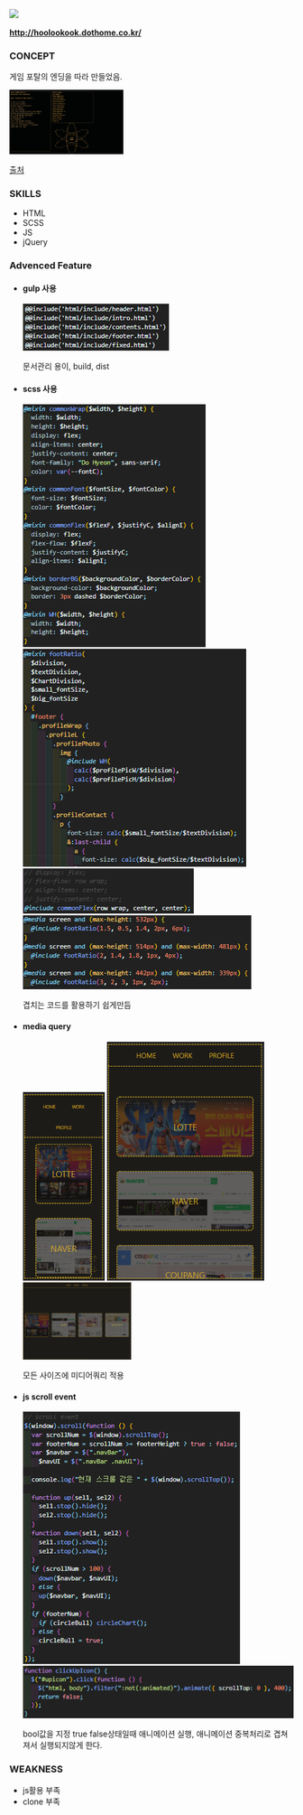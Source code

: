 <!-- <img src="https://capsule-render.vercel.app/api?type=slice&color=auto&height=300&section=header&text=hoolookook%20portfolio&fontSize=90" /><br> -->
<!-- <img src="https://capsule-render.vercel.app/api?type=wave&color=auto&height=300&section=header&text=capsule%20render&fontSize=90" /> -->

<img src="https://capsule-render.vercel.app/api?type=waving&color=auto&height=200&section=header&text=hoolookook%20portfolio&animation=fadeIn&fontSize=30" /><br>

<!-- <h1>hoolookook portfolio</h1> -->

<strong title="내 포트폴리오로">http://hoolookook.dothome.co.kr/</strong>

<h3>CONCEPT</h3>

<p>게임 포탈의 엔딩을 따라 만들었음.</p>
<img src="/git_photo/portalEnd.jpg" width="40%" height="30%" title="portalEnding" alt="portalEnding"></img>

<a href="https://images.app.goo.gl/oJmhRCauUnYxQKJq9">출처</a>

<h3>SKILLS</h3>
<ul>
  <li>HTML</li>
  <li>SCSS</li>
  <li>JS</li>
  <li>jQuery</li>
</ul>

<h3>Advenced Feature</h3>
<ul float="left">
  <li><h4>gulp 사용</h4></li>   
  <img src="/git_photo/gulp_index.PNG" title="gulp index" alt="gulp index">
  <p>문서관리 용이, build, dist</p>   
  <li><h4>scss 사용</h4></li>   
  <img src="/git_photo/scss_func.PNG" title="scss function" alt="scss function">
  <img src="/git_photo/scss_func_ex.PNG" title="scss function example" alt="scss function example">
  <img src="/git_photo/scss_func_ex2.PNG" title="scss function example2" alt="scss function example2">
  <img src="/git_photo/scss_func_mediaEx.PNG" title="scss function media example" alt="scss function media example">
  <p>겹치는 코드를 활용하기 쉽게만듬</p> 
  <li><h4>media query</h4></li>
  <img src="/git_photo/fold_web.PNG" title="mobile fold version" alt="mobile fold version">
  <img src="/git_photo/v_mobile.PNG" title="mobile version" alt="mobile version">
  <img src="/git_photo/v_web.PNG" width="40%" title="web version" alt="web version"> 
  <p>모든 사이즈에 미디어쿼리 적용</p> 
  <li><h4>js scroll event</h4></li>   
  <img src="/git_photo/js_scrollEvent.PNG" title="javascript scroll event" alt="javascript scroll event">
  <img src="/git_photo/js_scrollEvent_exception_handling.PNG" title="javascript scroll event" alt="javascript scroll event">
  <p>bool값을 지정 true false상태일때 애니메이션 실행, 애니메이션 중복처리로 겹쳐져서 실행되지않게 한다.</p>  
</ul>
<h3>WEAKNESS</h3>
<ul>
  <li>js활용 부족</li>   
  <li>clone 부족</li>
</ul>

